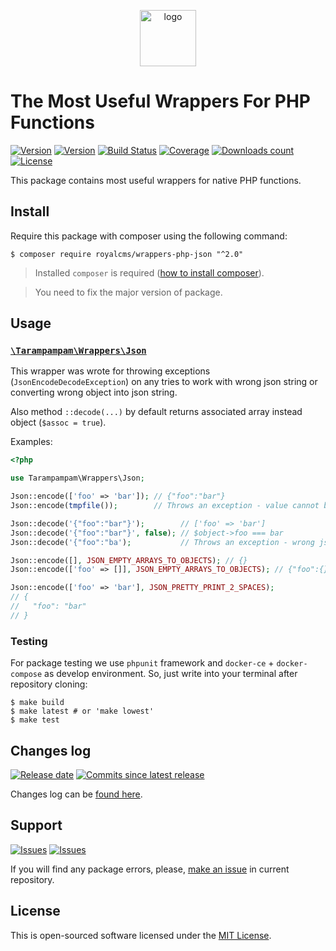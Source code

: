<p align="center">
  <img alt="logo" src="https://hsto.org/webt/0v/qb/0p/0vqb0pp6ntyyd8mbdkkj0wsllwo.png" width="90" />
</p>

# The Most Useful Wrappers For PHP Functions

[![Version][badge_packagist_version]][link_packagist]
[![Version][badge_php_version]][link_packagist]
[![Build Status][badge_build_status]][link_build_status]
[![Coverage][badge_coverage]][link_coverage]
[![Downloads count][badge_downloads_count]][link_packagist]
[![License][badge_license]][link_license]

This package contains most useful wrappers for native PHP functions.

## Install

Require this package with composer using the following command:

```shell
$ composer require royalcms/wrappers-php-json "^2.0"
```

> Installed `composer` is required ([how to install composer][getcomposer]).

> You need to fix the major version of package.

## Usage

### [`\Tarampampam\Wrappers\Json`](./src/Json.php)

This wrapper was wrote for throwing exceptions (`JsonEncodeDecodeException`) on any tries to work with wrong json string or converting wrong object into json string.

Also method `::decode(...)` by default returns associated array instead object (`$assoc = true`).

Examples:

```php
<?php

use Tarampampam\Wrappers\Json;

Json::encode(['foo' => 'bar']); // {"foo":"bar"}
Json::encode(tmpfile());        // Throws an exception - value cannot be resource

Json::decode('{"foo":"bar"}');        // ['foo' => 'bar']
Json::decode('{"foo":"bar"}', false); // $object->foo === bar
Json::decode('{"foo":"ba');           // Throws an exception - wrong json string

Json::encode([], JSON_EMPTY_ARRAYS_TO_OBJECTS); // {}
Json::encode(['foo' => []], JSON_EMPTY_ARRAYS_TO_OBJECTS); // {"foo":{}}

Json::encode(['foo' => 'bar'], JSON_PRETTY_PRINT_2_SPACES);
// {
//   "foo": "bar"
// }
```

### Testing

For package testing we use `phpunit` framework and `docker-ce` + `docker-compose` as develop environment. So, just write into your terminal after repository cloning:

```shell script
$ make build
$ make latest # or 'make lowest'
$ make test
```

## Changes log

[![Release date][badge_release_date]][link_releases]
[![Commits since latest release][badge_commits_since_release]][link_commits]

Changes log can be [found here][link_changeslog].

## Support

[![Issues][badge_issues]][link_issues]
[![Issues][badge_pulls]][link_pulls]

If you will find any package errors, please, [make an issue][link_create_issue] in current repository.

## License

This is open-sourced software licensed under the [MIT License][link_license].

[badge_packagist_version]:https://img.shields.io/packagist/v/tarampampam/wrappers-php.svg?maxAge=180
[badge_php_version]:https://img.shields.io/packagist/php-v/tarampampam/wrappers-php.svg?longCache=true
[badge_build_status]:https://img.shields.io/github/workflow/status/tarampampam/wrappers-php/tests?maxAge=30
[badge_coverage]:https://img.shields.io/codecov/c/github/tarampampam/wrappers-php/master.svg?maxAge=60
[badge_downloads_count]:https://img.shields.io/packagist/dt/tarampampam/wrappers-php.svg?maxAge=180
[badge_license]:https://img.shields.io/packagist/l/tarampampam/wrappers-php.svg?longCache=true
[badge_release_date]:https://img.shields.io/github/release-date/tarampampam/wrappers-php.svg?style=flat-square&maxAge=180
[badge_commits_since_release]:https://img.shields.io/github/commits-since/tarampampam/wrappers-php/latest.svg?style=flat-square&maxAge=180
[badge_issues]:https://img.shields.io/github/issues/tarampampam/wrappers-php.svg?style=flat-square&maxAge=180
[badge_pulls]:https://img.shields.io/github/issues-pr/tarampampam/wrappers-php.svg?style=flat-square&maxAge=180
[link_releases]:https://github.com/tarampampam/wrappers-php/releases
[link_packagist]:https://packagist.org/packages/tarampampam/wrappers-php
[link_build_status]:https://github.com/tarampampam/wrappers-php/actions
[link_coverage]:https://codecov.io/gh/tarampampam/wrappers-php/
[link_changeslog]:https://github.com/tarampampam/wrappers-php/blob/master/CHANGELOG.md
[link_issues]:https://github.com/tarampampam/wrappers-php/issues
[link_create_issue]:https://github.com/tarampampam/wrappers-php/issues/new
[link_commits]:https://github.com/tarampampam/wrappers-php/commits
[link_pulls]:https://github.com/tarampampam/wrappers-php/pulls
[link_license]:https://github.com/tarampampam/wrappers-php/blob/master/LICENSE
[getcomposer]:https://getcomposer.org/download/
